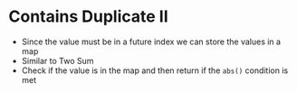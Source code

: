 # Contains Duplicate II
* Since the value must be in a future index we can store the values in a map
* Similar to Two Sum
* Check if the value is in the map and then return if the `abs()` condition is met
